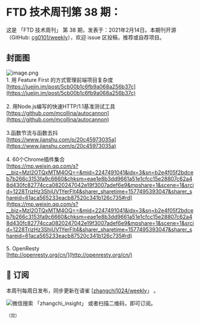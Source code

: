 # FTD 技术周刊第 38 期：
这是 「FTD 技术周刊」 第 38 期，发表于：2021年2月14日。本期刊开源（GitHub: [cg0101/weekly](https://github.com/cg0101/weekly)），欢迎 issue 区投稿，推荐或自荐项目。
## 封面图


![image.png](https://cdn.nlark.com/yuque/0/2020/png/132503/1605582028239-4b745ab3-9fd6-44df-a49c-0b15f87d2b78.png#height=734&id=CGnrg&margin=%5Bobject%20Object%5D&name=image.png&originHeight=734&originWidth=1080&originalType=binary&size=1067216&status=done&style=none&width=1080)<br />1. 用 Feature First 的方式管理前端项目复杂度<br />[https://juejin.im/post/5cb00b1c6fb9a068a256b37c](https://juejin.im/post/5cb00b1c6fb9a068a256b37c)<br />
<br />2. 用Node.js编写的快速HTTP/1.1基准测试工具<br />[https://github.com/mcollina/autocannon](https://github.com/mcollina/autocannon)<br />
<br />3.函数节流与函数去抖<br />[https://www.jianshu.com/p/20c45973035a](https://www.jianshu.com/p/20c45973035a)<br />
<br />4. 60个Chrome插件集合<br />[https://mp.weixin.qq.com/s?__biz=MzI2OTQxMTM4OQ==&mid=2247491041&idx=3&sn=b2e4f05f2bdceb7b266c3153fa9c6660&chksm=eae1e8b3dd9661a51e1cfcc15e28807c62a48d430fc82774cca0820247042e19f3007adef6e9&mpshare=1&scene=1&srcid=1228TrizHz3ShjUV1YerFIt4&sharer_sharetime=1577495393047&sharer_shareid=61aca565233eacb87520c341b126c735#rd](https://mp.weixin.qq.com/s?__biz=MzI2OTQxMTM4OQ==&mid=2247491041&idx=3&sn=b2e4f05f2bdceb7b266c3153fa9c6660&chksm=eae1e8b3dd9661a51e1cfcc15e28807c62a48d430fc82774cca0820247042e19f3007adef6e9&mpshare=1&scene=1&srcid=1228TrizHz3ShjUV1YerFIt4&sharer_sharetime=1577495393047&sharer_shareid=61aca565233eacb87520c341b126c735#rd)<br />
<br />5. OpenResty<br />[http://openresty.org/cn/](http://openresty.org/cn/)



## 📅 订阅
本周刊每周日发布，同步更新在语雀 [[zhangchi1024/weekly](https://www.yuque.com/zhangchi1024/weekly)」 。


微信搜索 「zhangchi_insight」 或者扫描二维码，即可订阅。
    <img src="https://cdn.nlark.com/yuque/0/2021/jpeg/132503/1640750963398-e8538e9e-6b96-46f7-abff-c93b56bdd377.jpeg?x-oss-process=image%2Fwatermark%2Ctype_d3F5LW1pY3JvaGVp%2Csize_36%2Ctext_5byg6amw%2Ccolor_FFFFFF%2Cshadow_50%2Ct_80%2Cg_se%2Cx_10%2Cy_10%2Fresize%2Cw_426%2Climit_0" style="float:left">
    
    （完）